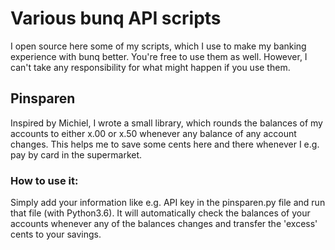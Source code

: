 # Various bunq API scripts
I open source here some of my scripts, which I use to make my banking experience
 with bunq better. You're free to use them as well. However, I can't take any
 responsibility for what might happen if you use them.

## Pinsparen
Inspired by Michiel, I wrote a small library, which rounds the balances of my
accounts to either x.00 or x.50 whenever any balance of any account changes.
This helps me to save some cents here and there whenever I e.g. pay by card in
the supermarket.

### How to use it:
Simply add your information like e.g. API key in the pinsparen.py file and run
that file (with Python3.6). It will automatically check the balances of your
accounts whenever
any of the balances changes and transfer the 'excess' cents to your savings.
